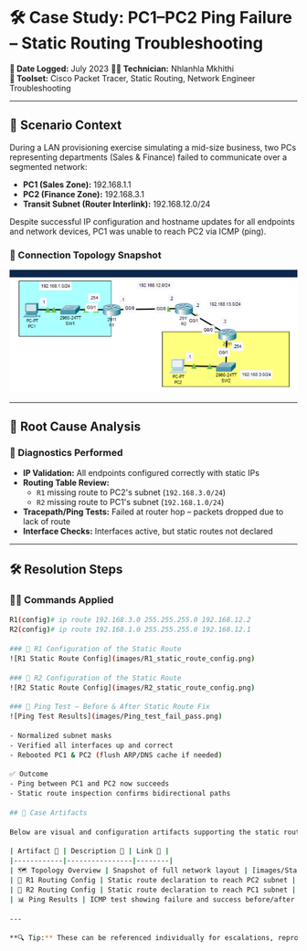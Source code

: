 # 🛠️ Case Study: PC1–PC2 Ping Failure – Static Routing Troubleshooting

**📅 Date Logged:** July 2023
**🧑‍💻 Technician:** Nhlanhla Mkhithi  
**🔧 Toolset:** Cisco Packet Tracer, Static Routing, Network Engineer Troubleshooting

---

## 🧵 Scenario Context

During a LAN provisioning exercise simulating a mid-size business, two PCs representing departments (Sales & Finance) failed to communicate over a segmented network:

- **PC1 (Sales Zone):** 192.168.1.1  
- **PC2 (Finance Zone):** 192.168.3.1  
- **Transit Subnet (Router Interlink):** 192.168.12.0/24

Despite successful IP configuration and hostname updates for all endpoints and network devices, PC1 was unable to reach PC2 via ICMP (ping).

### 📸 Connection Topology Snapshot
![Static Routes](images/Static_routes.png)


---

## 🧠 Root Cause Analysis

### 🔎 Diagnostics Performed
- **IP Validation:** All endpoints configured correctly with static IPs  
- **Routing Table Review:**  
  - `R1` missing route to PC2's subnet (`192.168.3.0/24`)  
  - `R2` missing route to PC1's subnet (`192.168.1.0/24`)  
- **Tracepath/Ping Tests:** Failed at router hop – packets dropped due to lack of route  
- **Interface Checks:** Interfaces active, but static routes not declared

---

## 🛠️ Resolution Steps

### 👨‍🔧 Commands Applied
```bash
R1(config)# ip route 192.168.3.0 255.255.255.0 192.168.12.2   
R2(config)# ip route 192.168.1.0 255.255.255.0 192.168.12.1

### 📸 R1 Configuration of the Static Route 
![R1 Static Route Config](images/R1_static_route_config.png)

### 📸 R2 Configuration of the Static Route  
![R2 Static Route Config](images/R2_static_route_config.png)

### 📸 Ping Test – Before & After Static Route Fix  
![Ping Test Results](images/Ping_test_fail_pass.png)

- Normalized subnet masks
- Verified all interfaces up and correct
- Rebooted PC1 & PC2 (flush ARP/DNS cache if needed) 

✅ Outcome
- Ping between PC1 and PC2 now succeeds
- Static route inspection confirms bidirectional paths

## 📂 Case Artifacts

Below are visual and configuration artifacts supporting the static routing troubleshooting between PC1 and PC2.

| Artifact 📸 | Description 🧾 | Link 🔗 |
|------------|----------------|--------|
| 🗺️ Topology Overview | Snapshot of full network layout | [images/Static_routes](images/Static_routes.png) |
| 🧮 R1 Routing Config | Static route declaration to reach PC2 subnet | [images/R1_static_route_config](images/R1_static_route_config.png) |
| 🧮 R2 Routing Config | Static route declaration to reach PC1 subnet | [images/R2_static_route_config](images/R2_static_route_config.png) |
| 📊 Ping Results | ICMP test showing failure and success before/after route fix | [images/Ping_test_fail_pass](images/Ping_test_fail_pass.png) |

---

**🔍 Tip:** These can be referenced individually for escalations, reproducibility in labs, or training Tier 1 techs on route logic and ICMP validation.

